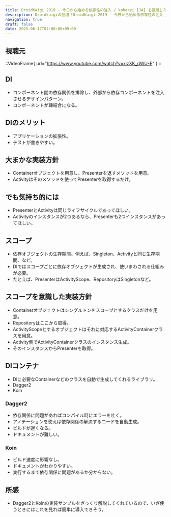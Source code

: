 ```yaml
---
title: DroidKaigi 2019 - 今日から始める依存性の注入 / kobakei [JA] を視聴した
description: Droidkaigiの登壇「DroidKaigi 2019 - 今日から始める依存性の注入 / kobakei [JA]」の視聴備忘録です。
navigation: true
draft: false
date: 2025-06-17T07:00:00+09:00
---
```


## 視聴元

::VideoFrame{ url="https://www.youtube.com/watch?v=xizXK_dWU-E" }
::

## DI
- コンポーネント間の依存関係を排除し、外部から依存コンポーネントを注入させるデザインパターン。
- コンポーネントが疎結合になる。

## DIのメリット
- アプリケーションの拡張性。
- テストが書きやすい。

## 大まかな実装方針
- Containerオブジェクトを用意し、Presenterを返すメソッドを用意。
- Activityはそのメソッドを使ってPresenterを取得するだけ。
 
## でも気持ち的には
- PresenterとActivityは同じライフサイクルであってほしい。
- Activityのインスタンスが2つあるなら、Presenterも2つインスタンスがあってほしい。
 
## スコープ
- 依存オブジェクトの生存期間。例えば、Singleton、Activityと同じ生存期間、など。
- DIではスコープごとに依存オブジェクトが生成され、使いまわされる仕組みが必要。
- たとえば、PresenterはActivityScope、RepositoryはSingletonなど。
 
## スコープを意識した実装方針
- Containerオブジェクトはシングルトンをスコープとするクラスだけを用意。
- Repositoryはここから取得。
- ActivityScopeとするオブジェクトはそれに対応するActivityContainerクラスを用意。
- Activity側でActivityContainerクラスのインスタンス生成。
- そのインスタンスからPresenterを取得。
 
## DIコンテナ
- DIに必要なContainerなどのクラスを自動で生成してくれるライブラリ。
- Dagger2
- Koin
 
### Dagger2
- 依存関係に問題があればコンパイル時にエラーを吐く。
- アノテーションを使えば依存関係の解決するコードを自動生成。
- ビルドが遅くなる。
- ドキュメントが難しい。
 
### Koin
- ビルド速度に影響なし。
- ドキュメントがわかりやすい。
- 実行するまで依存関係に問題があるか分からない。

## 所感
- Dagger2とKoinの実装サンプルをざっくり解説してくれているので、いざ使うときにはこれを見れば簡単に導入できそう。 